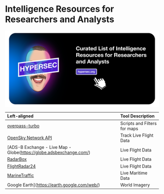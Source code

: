 # Intelligence Resources for Researchers and Analysts

<img src="https://github.com/hypersec/intel-resources/blob/main/GitHubHeader.png">

| Left-aligned | Tool Description |
| :---         | :--- |
| [overpass-turbo](https://overpass-turbo.eu/) | Scripts and Filters for maps|
|[OpenSky Network API](https://openskynetwork.github.io/opensky-api/) | Track Live Flight Data|
|[ADS-B Exchange - Live Map - Globe(https://globe.adsbexchange.com/)| Live Flight Data|
|[RadarBox](https://www.radarbox.com/)|Live Flight Data|
|[FlightRadar24](https://www.flightradar24.com/)|Live Flight Data|
|[MarineTraffic](https://www.marinetraffic.com/)|Live Maritime Data|
|Google Earth](https://earth.google.com/web/)|World Imagery|
